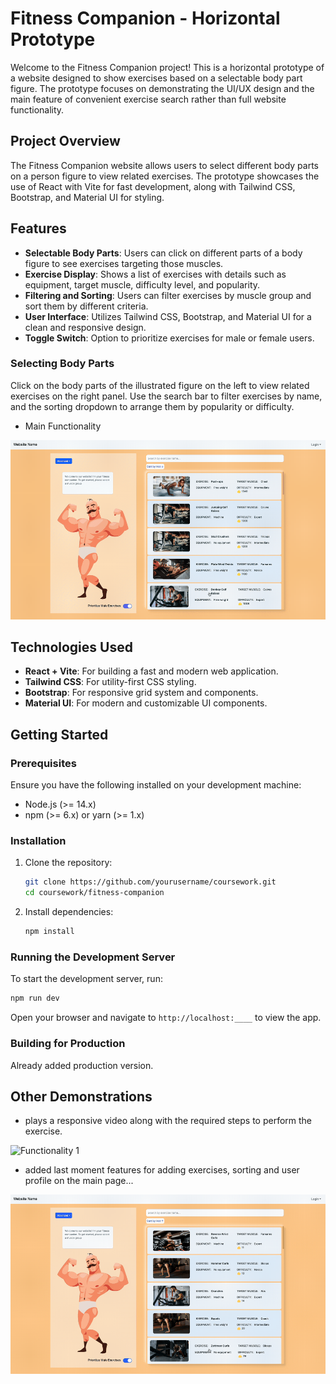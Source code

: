 # Fitness Companion - Horizontal Prototype

Welcome to the Fitness Companion project! This is a horizontal prototype of a website designed to show exercises based on a selectable body part figure. The prototype focuses on demonstrating the UI/UX design and the main feature of convenient exercise search rather than full website functionality.

## Project Overview

The Fitness Companion website allows users to select different body parts on a person figure to view related exercises. The prototype showcases the use of React with Vite for fast development, along with Tailwind CSS, Bootstrap, and Material UI for styling.

## Features

- **Selectable Body Parts**: Users can click on different parts of a body figure to see exercises targeting those muscles.
- **Exercise Display**: Shows a list of exercises with details such as equipment, target muscle, difficulty level, and popularity.
- **Filtering and Sorting**: Users can filter exercises by muscle group and sort them by different criteria.
- **User Interface**: Utilizes Tailwind CSS, Bootstrap, and Material UI for a clean and responsive design.
- **Toggle Switch**: Option to prioritize exercises for male or female users.
  
### Selecting Body Parts

Click on the body parts of the illustrated figure on the left to view related exercises on the right panel. Use the search bar to filter exercises by name, and the sorting dropdown to arrange them by popularity or difficulty.
- Main Functionality

![Main Functionality](Fitness-Companion/mainfunc.gif)

## Technologies Used

- **React + Vite**: For building a fast and modern web application.
- **Tailwind CSS**: For utility-first CSS styling.
- **Bootstrap**: For responsive grid system and components.
- **Material UI**: For modern and customizable UI components.

## Getting Started

### Prerequisites

Ensure you have the following installed on your development machine:

- Node.js (>= 14.x)
- npm (>= 6.x) or yarn (>= 1.x)

### Installation

1. Clone the repository:

   ```bash
   git clone https://github.com/yourusername/coursework.git
   cd coursework/fitness-companion
   ```

2. Install dependencies:

   ```bash
   npm install
   ```

### Running the Development Server

To start the development server, run:

```bash
npm run dev
```

Open your browser and navigate to `http://localhost:____` to view the app.

### Building for Production

Already added production version.

## Other Demonstrations
- plays a responsive video along with the required steps to perform the exercise.
  
![Functionality 1](Fitness-Companion/func1.gif)

- added last moment features for adding exercises, sorting and user profile on the main page...
  
![Functionality 2](Fitness-Companion/func2.gif)
